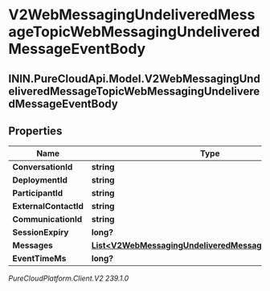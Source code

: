 # V2WebMessagingUndeliveredMessageTopicWebMessagingUndeliveredMessageEventBody

## ININ.PureCloudApi.Model.V2WebMessagingUndeliveredMessageTopicWebMessagingUndeliveredMessageEventBody

## Properties

|Name | Type | Description | Notes|
|------------ | ------------- | ------------- | -------------|
| **ConversationId** | **string** |  | [optional] |
| **DeploymentId** | **string** |  | [optional] |
| **ParticipantId** | **string** |  | [optional] |
| **ExternalContactId** | **string** |  | [optional] |
| **CommunicationId** | **string** |  | [optional] |
| **SessionExpiry** | **long?** |  | [optional] |
| **Messages** | [**List&lt;V2WebMessagingUndeliveredMessageTopicMessage&gt;**](V2WebMessagingUndeliveredMessageTopicMessage) |  | [optional] |
| **EventTimeMs** | **long?** |  | [optional] |



_PureCloudPlatform.Client.V2 239.1.0_
